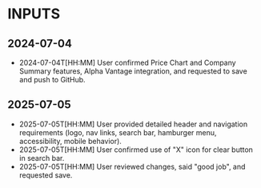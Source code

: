 # INPUTS

## 2024-07-04
- 2024-07-04T[HH:MM] User confirmed Price Chart and Company Summary features, Alpha Vantage integration, and requested to save and push to GitHub. 

## 2025-07-05
- 2025-07-05T[HH:MM] User provided detailed header and navigation requirements (logo, nav links, search bar, hamburger menu, accessibility, mobile behavior).
- 2025-07-05T[HH:MM] User confirmed use of "X" icon for clear button in search bar.
- 2025-07-05T[HH:MM] User reviewed changes, said "good job", and requested save. 